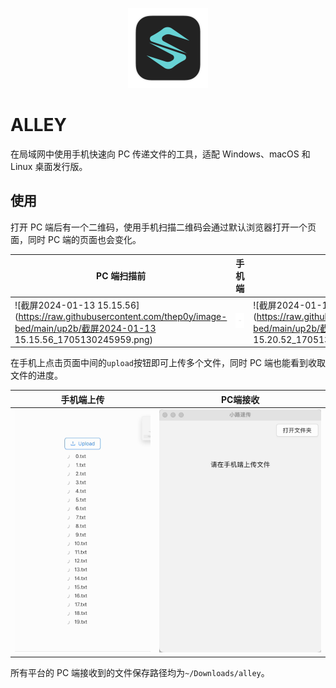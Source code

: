 <p align="center"><img height="128" width="128" src="./src-tauri/icons/icon.png" /></p>

# ALLEY

在局域网中使用手机快速向 PC 传递文件的工具，适配 Windows、macOS 和 Linux 桌面发行版。

## 使用

打开 PC 端后有一个二维码，使用手机扫描二维码会通过默认浏览器打开一个页面，同时 PC 端的页面也会变化。

| PC 端扫描前                                                  | 手机端                                                       | PC 端扫描后                                                  |
| ------------------------------------------------------------ | ------------------------------------------------------------ | ------------------------------------------------------------ |
| ![截屏2024-01-13 15.15.56](https://raw.githubusercontent.com/thep0y/image-bed/main/up2b/截屏2024-01-13 15.15.56_1705130245959.png) | ![192.168.31.222_5800_(iPhone SE)](https://raw.githubusercontent.com/thep0y/image-bed/main/up2b/192.168.31.222_5800_(iPhone%20SE)_1705130440970.png) | ![截屏2024-01-13 15.20.52](https://raw.githubusercontent.com/thep0y/image-bed/main/up2b/截屏2024-01-13 15.20.52_1705130455720.png) |

在手机上点击页面中间的`upload`按钮即可上传多个文件，同时 PC 端也能看到收取文件的进度。

| 手机端上传                                                   | PC端接收                                                     |
| ------------------------------------------------------------ | ------------------------------------------------------------ |
| ![output](https://raw.githubusercontent.com/thep0y/image-bed/main/up2b/output_1705130649364.png) | ![output](https://raw.githubusercontent.com/thep0y/image-bed/main/up2b/output_1705130899329.png) |

所有平台的 PC 端接收到的文件保存路径均为`~/Downloads/alley`。

